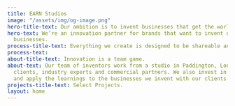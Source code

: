 ```yaml
---
title: EARN Studios
image: "/assets/img/og-image.png"
hero-title-text: Our ambition is to invent businesses that get the world talking.
hero-text: We’re an innovation partner for brands that want to invent or grow disruptive
  businesses.
process-title-text: Everything we create is designed to be shareable and deliver long-term revenue
process-text: 
about-title-text: Innovation is a team game.
about-text: Our team of inventors work from a studio in Paddington, London, alongside
  clients, industry experts and commercial partners. We also invest in our own ideas
  and apply the learnings to the businesses we invent with our clients.
projects-title-text: Select Projects.
layout: home
---
```


